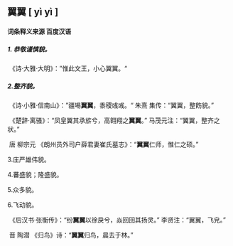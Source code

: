 ## **翼翼**			 **[ yì yì ]**

#### 词条释义来源  百度汉语

##### 1. 恭敬谨慎貌。

​	 《诗·大雅·大明》：”惟此文王，小心翼翼。“

##### 2.整齐貌。

​	《诗·小雅·信南山》：”疆埸**翼翼**，黍稷彧彧。“ 朱熹 集传：“翼翼，整飭貌。”

​	《楚辞·离骚》：“凤皇翼其承旂兮，高翱翔之**翼翼**。” 马茂元注：“翼翼，整齐之状。”

​	 唐 柳宗元 《朗州员外司户薛君妻崔氏墓志》：“**翼翼**仁师，惟仁之硕。”

3.庄严雄伟貌。

4.蕃盛貌；隆盛貌。

5.众多貌。

6.飞动貌。

​	《后汉书·张衡传》：“纷**翼翼**以徐戾兮，焱回回其扬灵。”  李贤注：“翼翼，飞皃。”

​	  晋 陶潜 《归鸟》诗：“**翼翼**归鸟，晨去于林。”

​	